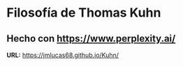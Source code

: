 # Filosofía de Thomas Kuhn

## Hecho con https://www.perplexity.ai/

**URL:** https://jmlucas68.github.io/Kuhn/